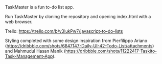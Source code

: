 TaskMaster is a fun to-do list app.

Run TaskMaster by cloning the repository and opening index.html with a web browser.

Trello: https://trello.com/b/v3IukPw7/javascript-to-do-lists

Styling completed with some design inspiration from Pierfilippo Ariano (https://dribbble.com/shots/6847147-Daily-UI-42-Todo-List/attachments) and Mahmudul Hasan Manik (https://dribbble.com/shots/11222417-Taskito-Task-Management-App).
